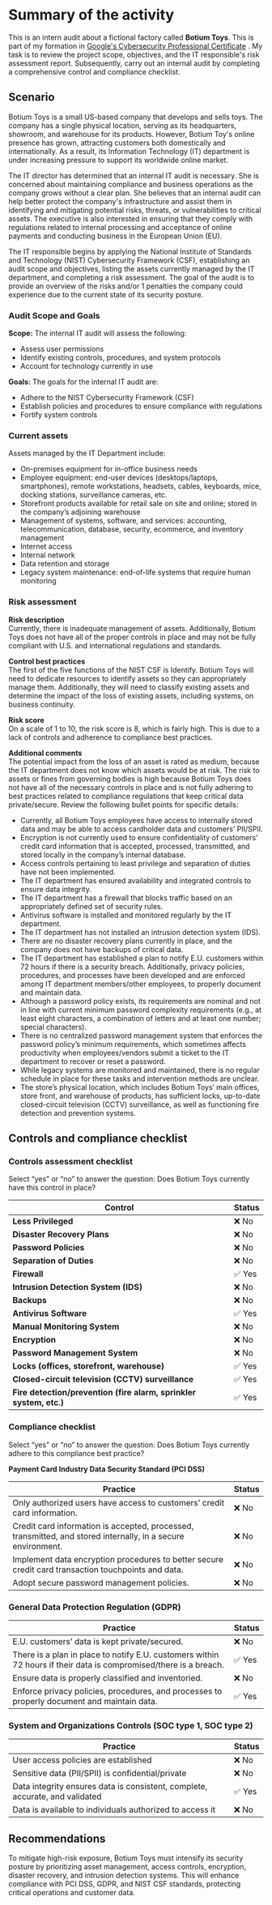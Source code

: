 # Summary of the activity <a name="Summary"></a>
This is an intern audit about a fictional factory called **Botium Toys**. This is part of my formation in [Google's Cybersecurity Professional Certificate](https://www.coursera.org/professional-certificates/google-cybersecurity) . My task is to review the project scope, objectives, and the IT responsible's risk assessment report. Subsequently, carry out an internal audit by completing a comprehensive control and compliance checklist.


## Scenario 
Botium Toys is a small US-based company that develops and sells toys. The company has a single physical location, serving as its headquarters, showroom, and warehouse for its products. However, Botium Toy's online presence has grown, attracting customers both domestically and internationally. As a result, its Information Technology (IT) department is under increasing pressure to support its worldwide online market.

The IT director has determined that an internal IT audit is necessary. She is concerned about maintaining compliance and business operations as the company grows without a clear plan. She believes that an internal audit can help better protect the company's infrastructure and assist them in identifying and mitigating potential risks, threats, or vulnerabilities to critical assets. The executive is also interested in ensuring that they comply with regulations related to internal processing and acceptance of online payments and conducting business in the European Union (EU).

The IT responsible begins by applying the National Institute of Standards and Technology (NIST) Cybersecurity Framework (CSF), establishing an audit scope and objectives, listing the assets currently managed by the IT department, and completing a risk assessment. The goal of the audit is to provide an overview of the risks and/or 1  penalties the company could experience due to the current state of its security posture.


### Audit Scope and Goals
**Scope:** The internal IT audit will assess the following: <br>
+ Assess user permissions 
+ Identify existing controls, procedures, and system protocols 
+ Account for technology currently in use 

**Goals:** The goals for the internal IT audit are: 
+ Adhere to the NIST Cybersecurity Framework (CSF) 
+ Establish policies and procedures to ensure compliance with regulations 
+ Fortify system controls 

### Current assets
Assets managed by the IT Department include: <br>
+ On-premises equipment for in-office business needs 
+ Employee equipment: end-user devices (desktops/laptops, smartphones), remote workstations, headsets, cables, keyboards, mice, docking stations, surveillance cameras, etc. 
+ Storefront products available for retail sale on site and online; stored in the company’s adjoining warehouse 
+ Management of systems, software, and services: accounting, telecommunication, database, security, ecommerce, and inventory management 
+ Internet access 
+ Internal network 
+ Data retention and storage 
+ Legacy system maintenance: end-of-life systems that require human monitoring
  
### Risk assessment

**Risk description** <br>
Currently, there is inadequate management of assets. Additionally, Botium Toys does not have all of the proper controls in place and may not be fully compliant with U.S. and international regulations and standards. <br>

**Control best practices** <br>
The first of the five functions of the NIST CSF is Identify. Botium Toys will need to dedicate resources to identify assets so they can appropriately manage them. Additionally, they will need to classify existing assets and determine the impact of the loss of existing assets, including systems, on business continuity.<br>

**Risk score** <br>
On a scale of 1 to 10, the risk score is 8, which is fairly high. This is due to a lack of controls and adherence to compliance best practices. <br>

**Additional comments** <br>
The potential impact from the loss of an asset is rated as medium, because the IT department does not know which assets would be at risk. The risk to assets or fines from governing bodies is high because Botium Toys does not have all of the necessary controls in place and is not fully adhering to best practices related to compliance regulations that keep critical data private/secure. Review the following bullet points for specific details: <br>

+ Currently, all Botium Toys employees have access to internally stored data and may be able to access cardholder data and customers’ PII/SPII. 
+ Encryption is not currently used to ensure confidentiality of customers’ credit card information that is accepted, processed, transmitted, and stored locally in the company’s internal database. 
+ Access controls pertaining to least privilege and separation of duties have not been implemented. 
+ The IT department has ensured availability and integrated controls to ensure data integrity. 
+ The IT department has a firewall that blocks traffic based on an appropriately defined set of security rules. 
+ Antivirus software is installed and monitored regularly by the IT department. 
+ The IT department has not installed an intrusion detection system (IDS). 
+ There are no disaster recovery plans currently in place, and the company does not have backups of critical data. 
+ The IT department has established a plan to notify E.U. customers within 72 hours if there is a security breach. Additionally, privacy policies, procedures, and processes have been developed and are enforced among IT department members/other employees, to properly document and maintain data. 
+ Although a password policy exists, its requirements are nominal and not in line with current minimum password complexity requirements (e.g., at least eight characters, a combination of letters and at least one number; special characters).
+ There is no centralized password management system that enforces the password policy’s minimum requirements, which sometimes affects productivity when employees/vendors submit a ticket to the IT department to recover or reset a password. 
+ While legacy systems are monitored and maintained, there is no regular schedule in place for these tasks and intervention methods are unclear. 
+ The store’s physical location, which includes Botium Toys’ main offices, store front, and warehouse of products, has sufficient locks, up-to-date closed-circuit television (CCTV) surveillance, as well as functioning fire detection and prevention systems. 


## Controls and compliance checklist

### Controls assessment checklist
Select “yes” or “no” to answer the question: Does Botium Toys currently have this control in place? 

| Control                              | Status      | 
|--------------------------------------|-------------|
| **Less Privileged**                  | ❌ No       | 
| **Disaster Recovery Plans**          | ❌ No       |
| **Password Policies**                | ❌ No       | 
| **Separation of Duties**             | ❌ No       | 
| **Firewall**                         | ✅ Yes      | 
| **Intrusion Detection System (IDS)** | ❌ No       |
| **Backups**                          | ❌ No       | 
| **Antivirus Software**               | ✅ Yes      | 
| **Manual Monitoring System**         | ❌ No       | 
| **Encryption**                       | ❌ No       | 
| **Password Management System**       | ❌ No       |
| **Locks (offices, storefront, warehouse)**| ✅ Yes | 
| **Closed-circuit television (CCTV) surveillance**|✅ Yes| 
| **Fire detection/prevention (fire alarm, sprinkler system, etc.)**| ✅ Yes      | 

### Compliance checklist
Select “yes” or “no” to answer the question: Does Botium Toys currently adhere to this compliance best practice?

**Payment Card Industry Data Security Standard (PCI DSS)**

| Practice                                                                 | Status      | 
|--------------------------------------------------------------------------|-------------|
| Only authorized users have access to customers’ credit card information. | ❌ No       | 
| Credit card information is accepted, processed, transmitted, and stored internally, in a secure environment. | ❌ No     | 
| Implement data encryption procedures to better secure credit card transaction touchpoints and data. | ❌ No       |
| Adopt secure password management policies.         | ❌ No       | 

### General Data Protection Regulation (GDPR)

| Practice                                            | Status      |  
|-----------------------------------------------------|-------------|
| E.U. customers’ data is kept private/secured.       | ❌ No       | 
| There is a plan in place to notify E.U. customers within 72 hours if their data is compromised/there is a breach.| ✅ Yes      | 
| Ensure data is properly classified and inventoried. | ❌ No       | 
| Enforce privacy policies, procedures, and processes to properly document and maintain data.                      | ✅ Yes      | 

### System and Organizations Controls (SOC type 1, SOC type 2) 

| Practice                                          | Status      |
|---------------------------------------------------|-------------|
| User access policies are established              |  ❌ No       | 
| Sensitive data (PII/SPII) is confidential/private |  ❌ No       | 
| Data integrity ensures data is consistent, complete, accurate, and validated | ✅ Yes | 
| Data is available to individuals authorized to access it | ❌ No | 

## Recommendations <a name="recommendations">
To mitigate high-risk exposure, Botium Toys must intensify its security posture by prioritizing asset management, access controls, encryption, disaster recovery, and intrusion detection systems. This will enhance compliance with PCI DSS, GDPR, and NIST CSF standards, protecting critical operations and customer data.
